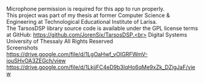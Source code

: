 Microphone permission is required for this app to run properly.<br>
This project was part of my thesis at former Computer Science & Engineering at Technological Educational Institute of Larisa.<br>
The TarsosDSP library source code is available under the GPL license terms at GitHub: https://github.com/JorenSix/TarsosDSP.<br>
Digital Systems University of Thessaly All Rights Reserved<br>
Screenshots<br>
https://drive.google.com/file/d/1LgOaHwf_vOIGRFWmV-iouSHvOA3ZEGch/view <br>
https://drive.google.com/file/d/1LkjjFC4eD9b3lqHo6qMe9xZk_DZigJaF/view 
